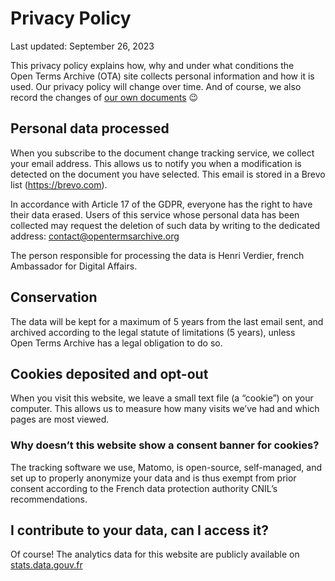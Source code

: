 Privacy Policy
==============

Last updated: September 26, 2023

This privacy policy explains how, why and under what conditions the Open Terms Archive (OTA) site collects personal information and how it is used. Our privacy policy will change over time. And of course, we also record the changes of [our own documents](https://github.com/OpenTermsArchive/demo-versions/tree/main/Open%20Terms%20Archive) 😉

Personal data processed
-----------------------

When you subscribe to the document change tracking service, we collect your email address. This allows us to notify you when a modification is detected on the document you have selected. This email is stored in a Brevo list (https://brevo.com).

In accordance with Article 17 of the GDPR, everyone has the right to have their data erased. Users of this service whose personal data has been collected may request the deletion of such data by writing to the dedicated address: contact@opentermsarchive.org

The person responsible for processing the data is Henri Verdier, french Ambassador for Digital Affairs.

Conservation
------------

The data will be kept for a maximum of 5 years from the last email sent, and archived according to the legal statute of limitations (5 years), unless Open Terms Archive has a legal obligation to do so.

Cookies deposited and opt-out
-----------------------------

When you visit this website, we leave a small text file (a “cookie”) on your computer. This allows us to measure how many visits we’ve had and which pages are most viewed.

### Why doesn’t this website show a consent banner for cookies?

The tracking software we use, Matomo, is open-source, self-managed, and set up to properly anonymize your data and is thus exempt from prior consent according to the French data protection authority CNIL’s recommendations.

I contribute to your data, can I access it?
-------------------------------------------

Of course! The analytics data for this website are publicly available on [stats.data.gouv.fr](https://stats.data.gouv.fr/index.php?module=CoreHome&action=index&idSite=179&period=range&date=previous30&updated=1#?idSite=179&period=range&date=previous30&segment=&category=Dashboard_Dashboard&subcategory=1)